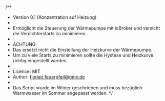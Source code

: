 /** 
 * Version 0.1 (Konzentration auf Heizung)
 * 
 * Ermöglicht die Steuerung der Wärmepumpe mit ioBroker und versicht die Verdichterstarts zu minimieren.
 * 
 * ACHTUNG: 
 * Das ersetzt nicht die Einstellung der Heizkurve der Wärmepumpe. 
 * Um zu viele Starts zu minimieren sollte die Hystese und Heizkurve richtig eingestellt werden.
 * 
 * Licence: MIT
 * Author: florian.feuerpfeil@gmx.de
 * 
 * Das Script wurde im Winter geschrieben und muss bezüglich Warmwasser im Sommer angepasst werden.
 */
